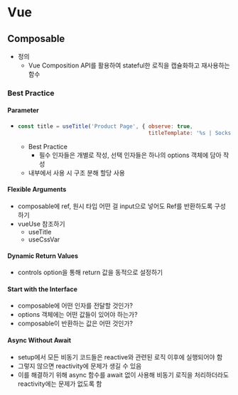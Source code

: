 # Vue

## Composable

- 정의
  - Vue Composition API를 활용하여 stateful한 로직을 캡슐화하고 재사용하는 함수

### Best Practice

#### Parameter	

- ```js
  const title = useTitle('Product Page', { observe: true, 
                                           titleTemplate: '%s | Socks Store' })
  ```

  - Best Practice
    - 필수 인자들은 개별로 작성, 선택 인자들은 하나의 options 객체에 담아 작성
  - 내부에서 사용 시 구조 분해 할당 사용

#### Flexible Arguments

- composable에 ref, 원시 타입 어떤 걸 input으로 넣어도 Ref를 반환하도록 구성하기
- vueUse 참조하기
  - useTitle
  - useCssVar

#### Dynamic Return Values

- controls option을 통해 return 값을 동적으로 설정하기

#### Start with the Interface

- composable에 어떤 인자를 전달할 것인가?
- options 객체에는 어떤 값들이 있어야 하는가?
- composable이 반환하는 값은 어떤 것인가?

#### Async Without Await

- setup에서 모든 비동기 코드들은 reactive와 관련된 로직 이후에 실행되어야 함
- 그렇지 않으면 reactivity에 문제가 생길 수 있음
- 이를 해결하기 위해 async 함수를 await 없이 사용해 비동기 로직을 처리하더라도 reactivity에는 문제가 없도록 함